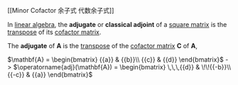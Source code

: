 [[Minor Cofactor 余子式 代数余子式]]

In [linear algebra](https://en.wikipedia.org/wiki/Linear_algebra "Linear algebra"), the **adjugate** or **classical adjoint** of a [square matrix](https://en.wikipedia.org/wiki/Square_matrix "Square matrix") is the [transpose](https://en.wikipedia.org/wiki/Transpose "Transpose") of its [cofactor matrix](https://en.wikipedia.org/wiki/Cofactor_matrix "Cofactor matrix").

The **adjugate** of **A** is the [transpose](https://en.wikipedia.org/wiki/Transpose "Transpose") of the [cofactor matrix](https://en.wikipedia.org/wiki/Cofactor_matrix "Cofactor matrix") **C** of **A**,

$\mathbf{A} = \begin{bmatrix} {{a}} & {{b}}\\ {{c}}  & {{d}} \end{bmatrix}$ -> $\operatorname{adj}(\mathbf{A}) = \begin{bmatrix} \,\,\,{{d}} & \!\!{{-b}}\\ {{-c}} & {{a}} \end{bmatrix}$